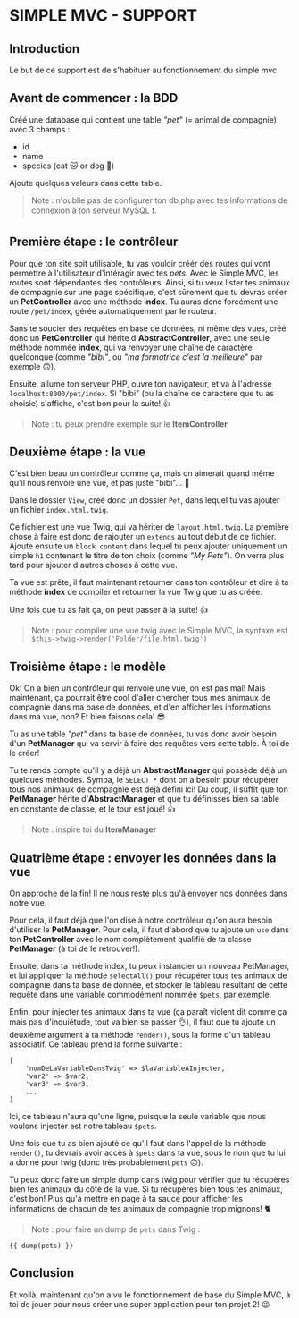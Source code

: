 # SIMPLE MVC - SUPPORT

## Introduction

Le but de ce support est de s'habituer au fonctionnement du simple mvc.

## Avant de commencer : la BDD

Créé une database qui contient une table *"pet"* (= animal de compagnie) avec 3 champs :

* id
* name
* species (cat 🐱 or dog 🐶)

Ajoute quelques valeurs dans cette table.

> Note : n'oublie pas de configurer ton db.php avec tes informations de connexion à ton serveur MySQL ❗.

## Première étape : le contrôleur

Pour que ton site soit utilisable, tu vas vouloir créér des routes qui vont permettre à l'utilisateur d'intéragir avec tes *pets*. Avec le Simple MVC, les routes sont dépendantes des contrôleurs. Ainsi, si tu veux lister tes animaux de compagnie sur une page spécifique, c'est sûrement que tu devras créer un **PetController** avec une méthode **index**. Tu auras donc forcément une route ```/pet/index```, gérée automatiquement par le routeur.

Sans te soucier des requêtes en base de données, ni même des vues, créé donc un **PetController** qui hérite d'**AbstractController**, avec une seule méthode nommée **index**, qui va renvoyer une chaîne de caractère quelconque (comme *"bibi"*, ou *"ma formatrice c'est la meilleure"* par exemple 🙃).

Ensuite, allume ton serveur PHP, ouvre ton navigateur, et va à l'adresse ```localhost:8000/pet/index```. Si "bibi" (ou la chaîne de caractère que tu as choisie) s'affiche, c'est bon pour la suite! 👍

> Note : tu peux prendre exemple sur le **ItemController**

## Deuxième étape : la vue

C'est bien beau un contrôleur comme ça, mais on aimerait quand même qu'il nous renvoie une vue, et pas juste "bibi"... 🤔

Dans le dossier ```View```, créé donc un dossier ```Pet```, dans lequel tu vas ajouter un fichier ```index.html.twig```.

Ce fichier est une vue Twig, qui va hériter de ```layout.html.twig```. La première chose à faire est donc de rajouter un ```extends``` au tout début de ce fichier. Ajoute ensuite un ```block content``` dans lequel tu peux ajouter uniquement un simple ```h1``` contenant le titre de ton choix (comme *"My Pets"*). On verra plus tard pour ajouter d'autres choses à cette vue.

Ta vue est prête, il faut maintenant retourner dans ton contrôleur et dire à ta méthode **index** de compiler et retourner la vue Twig que tu as créée.

Une fois que tu as fait ça, on peut passer à la suite! 👍

> Note : pour compiler une vue twig avec le Simple MVC, la syntaxe est ```$this->twig->render('Folder/file.html.twig')```

## Troisième étape : le modèle

Ok! On a bien un contrôleur qui renvoie une vue, on est pas mal! Mais maintenant, ça pourrait être cool d'aller chercher tous mes animaux de compagnie dans ma base de données, et d'en afficher les informations dans ma vue, non? Et bien faisons cela! 😎

Tu as une table *"pet"* dans ta base de données, tu vas donc avoir besoin d'un **PetManager** qui va servir à faire des requêtes vers cette table. À toi de le créer!

Tu te rends compte qu'il y a déjà un **AbstractManager** qui possède déjà un quelques méthodes. Sympa, le ```SELECT *``` dont on a besoin pour récupérer tous nos animaux de compagnie est déjà défini ici! Du coup, il suffit que ton **PetManager** hérite d'**AbstractManager** et que tu définisses bien sa table en constante de classe, et le tour est joué! 👍

> Note : inspire toi du **ItemManager**

## Quatrième étape : envoyer les données dans la vue

On approche de la fin! Il ne nous reste plus qu'à envoyer nos données dans notre vue.

Pour cela, il faut déjà que l'on dise à notre contrôleur qu'on aura besoin d'utiliser le **PetManager**. Pour cela, il faut d'abord que tu ajoute un ```use``` dans ton **PetController** avec le nom complètement qualifié de ta classe **PetManager** (à toi de le retrouver!).

Ensuite, dans ta méthode index, tu peux instancier un nouveau PetManager, et lui appliquer la méthode ```selectAll()``` pour récupérer tous tes animaux de compagnie dans ta base de donnée, et stocker le tableau résultant de cette requête dans une variable commodément nommée ```$pets```, par exemple.

Enfin, pour injecter tes animaux dans ta vue (ça paraît violent dit comme ça mais pas d'inquiétude, tout va bien se passer 👌), il faut que tu ajoute un deuxième argument à ta méthode ```render()```, sous la forme d'un tableau associatif. Ce tableau prend la forme suivante :
```
[
    'nomDeLaVariableDansTwig' => $laVariableÀInjecter,
    'var2' => $var2,
    'var3' => $var3,
    ...
]
```
Ici, ce tableau n'aura qu'une ligne, puisque la seule variable que nous voulons injecter est notre tableau ```$pets```.

Une fois que tu as bien ajouté ce qu'il faut dans l'appel de la méthode ```render()```, tu devrais avoir accès à ```$pets``` dans ta vue, sous le nom que tu lui a donné pour twig (donc très probablement ```pets``` 🙃).

Tu peux donc faire un simple dump dans twig pour vérifier que tu récupères bien tes animaux du côté de la vue. Si tu récupères bien tous tes animaux, c'est bon! Plus qu'à mettre en page à ta sauce pour afficher les informations de chacun de tes animaux de compagnie trop mignons! 🐈

> Note : pour faire un dump de ```pets``` dans Twig :
```twig
{{ dump(pets) }}
```

## Conclusion

Et voilà, maintenant qu'on a vu le fonctionnement de base du Simple MVC, à toi de jouer pour nous créer une super application pour ton projet 2! 😉
